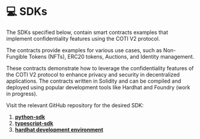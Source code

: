 # 💻 SDKs

The SDKs specified below, contain smart contracts examples that implement confidentiality features using the COTI V2 protocol.&#x20;

The contracts provide examples for various use cases, such as Non-Fungible Tokens (NFTs), ERC20 tokens, Auctions, and Identity management.

These contracts demonstrate how to leverage the confidentiality features of the COTI V2 protocol to enhance privacy and security in decentralized applications. The contracts written in Solidity and can be compiled and deployed using popular development tools like Hardhat and Foundry (work in progress).

Visit the relevant GitHub repository for the desired SDK:

1. [**python-sdk**](https://github.com/coti-io/coti-sdk-python)
2. [**typescript-sdk**](https://github.com/coti-io/coti-sdk-typescript)
3. [**hardhat development environment**](https://github.com/coti-io/confidentiality-contracts)
